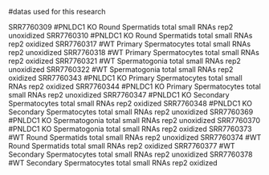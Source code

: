 #datas used for this research

SRR7760309	#PNLDC1	KO Round Spermatids total small RNAs rep2 unoxidized
SRR7760310	#PNLDC1 KO Round Spermatids total small RNAs rep2 oxidized
SRR7760317	#WT Primary Spermatocytes total small RNAs rep2 unoxidized
SRR7760318  #WT Primary Spermatocytes total small RNAs rep2 oxidized
SRR7760321  #WT Spermatogonia total small RNAs rep2 unoxidized
SRR7760322	#WT Spermatogonia total small RNAs rep2 oxidized
SRR7760343  #PNLDC1 KO Primary Spermatocytes total small RNAs rep2 oxidized
SRR7760344	#PNLDC1 KO Primary Spermatocytes total small RNAs rep2 unoxidized
SRR7760347  #PNLDC1 KO Secondary Spermatocytes total small RNAs rep2 oxidized
SRR7760348	#PNLDC1 KO Secondary Spermatocytes total small RNAs rep2 unoxidized
SRR7760369	#PNLDC1 KO Spermatogonia total small RNAs rep2 unoxidized
SRR7760370	#PNLDC1 KO Spermatogonia total small RNAs rep2 oxidized
SRR7760373  #WT Round Spermatids total small RNAs rep2 unoxidized
SRR7760374  #WT Round Spermatids total small RNAs rep2 oxidized
SRR7760377  #WT Secondary Spermatocytes total small RNAs rep2 unoxidized
SRR7760378  #WT Secondary Spermatocytes total small RNAs rep2 oxidized


